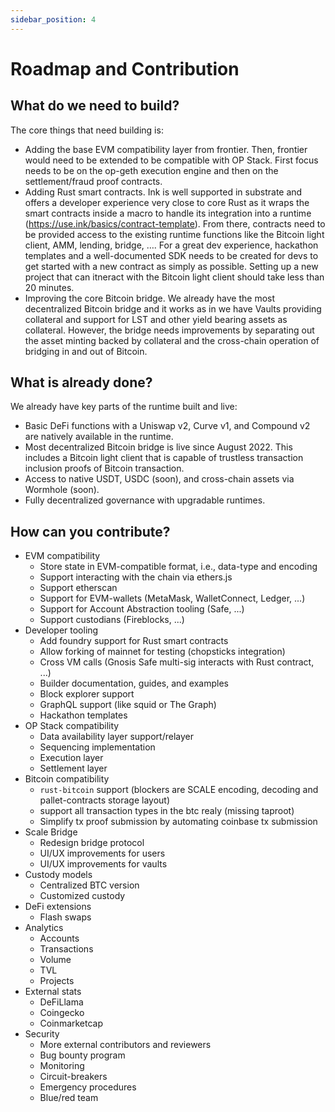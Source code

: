 ```yaml
---
sidebar_position: 4
---
```


# Roadmap and Contribution

## What do we need to build?

The core things that need building is:

- Adding the base EVM compatibility layer from frontier. Then, frontier would need to be extended to be compatible with OP Stack. First focus needs to be on the op-geth execution engine and then on the settlement/fraud proof contracts.
- Adding Rust smart contracts. Ink is well supported in substrate and offers a developer experience very close to core Rust as it wraps the smart contracts inside a macro to handle its integration into a runtime (https://use.ink/basics/contract-template). From there, contracts need to be provided access to the existing runtime functions like the Bitcoin light client, AMM, lending, bridge, …. For a great dev experience, hackathon templates and a well-documented SDK needs to be created for devs to get started with a new contract as simply as possible. Setting up a new project that can itneract with the Bitcoin light client should take less than 20 minutes.
- Improving the core Bitcoin bridge. We already have the most decentralized Bitcoin bridge and it works as in we have Vaults providing collateral and support for LST and other yield bearing assets as collateral. However, the bridge needs improvements by separating out the asset minting backed by collateral and the cross-chain operation of bridging in and out of Bitcoin.

## What is already done?

We already have key parts of the runtime built and live:

- Basic DeFi functions with a Uniswap v2, Curve v1, and Compound v2 are natively available in the runtime.
- Most decentralized Bitcoin bridge is live since August 2022. This includes a Bitcoin light client that is capable of trustless transaction inclusion proofs of Bitcoin transaction.
- Access to native USDT, USDC (soon), and cross-chain assets via Wormhole (soon).
- Fully decentralized governance with upgradable runtimes. 

## How can you contribute?

- EVM compatibility
  - Store state in EVM-compatible format, i.e., data-type and encoding
  - Support interacting with the chain via ethers.js
  - Support etherscan
  - Support for EVM-wallets (MetaMask, WalletConnect, Ledger, ...)
  - Support for Account Abstraction tooling (Safe, ...)
  - Support custodians (Fireblocks, ...)
- Developer tooling
  - Add foundry support for Rust smart contracts
  - Allow forking of mainnet for testing (chopsticks integration)
  - Cross VM calls (Gnosis Safe multi-sig interacts with Rust contract, ...)
  - Builder documentation, guides, and examples
  - Block explorer support
  - GraphQL support (like squid or The Graph)
  - Hackathon templates
- OP Stack compatibility
  - Data availability layer support/relayer
  - Sequencing implementation
  - Execution layer
  - Settlement layer
- Bitcoin compatibility
  - `rust-bitcoin` support (blockers are SCALE encoding, decoding and pallet-contracts storage layout)
  - support all transaction types in the btc realy (missing taproot)
  - Simplify tx proof submission by automating coinbase tx submission
- Scale Bridge
  - Redesign bridge protocol
  - UI/UX improvements for users
  - UI/UX improvements for vaults
- Custody models
  - Centralized BTC version
  - Customized custody
- DeFi extensions
  - Flash swaps
- Analytics
  - Accounts
  - Transactions
  - Volume
  - TVL
  - Projects
- External stats
  - DeFiLlama
  - Coingecko
  - Coinmarketcap
- Security
  - More external contributors and reviewers
  - Bug bounty program
  - Monitoring
  - Circuit-breakers
  - Emergency procedures
  - Blue/red team
